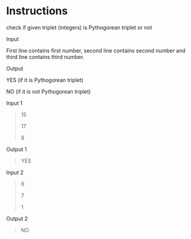 # Instructions

check if given triplet (integers) is Pythogorean triplet or not

Input

First line contains first number, second line contains second number and third line contains third number.

Output

YES (if it is Pythogorean triplet)

NO (if it is not Pythogorean triplet)

Input 1

>15
>
>17
>
>8

Output 1

>YES

Input 2

>6
>
>7
>
>1

Output 2

>NO
